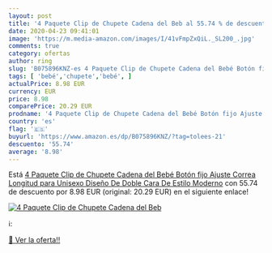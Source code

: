 ```yaml
---
layout: post
title: '4 Paquete Clip de Chupete Cadena del Beb al 55.74 % de descuento'
date: 2020-04-23 09:41:01
image: 'https://m.media-amazon.com/images/I/41vFmpZxQiL._SL200_.jpg'
comments: true
category: ofertas
author: ring
slug: 'B075896KNZ-es 4 Paquete Clip de Chupete Cadena del Bebé Botón fijo...'
tags: [ 'bebé','chupete','bebé', ]
actualPrice: 8.98 EUR
currency: EUR
price: 8.98
comparePrice: 20.29 EUR
prodname: '4 Paquete Clip de Chupete Cadena del Bebé Botón fijo Ajuste Correa Longitud para Unisexo  Diseño De Doble Cara De Estilo Moderno'
country: 'es'
flag: '🇪🇸'
buyurl: 'https://www.amazon.es/dp/B075896KNZ/?tag=tolees-21'
descuento: '55.74'
average: '8.98'
---
```


Está [4 Paquete Clip de Chupete Cadena del Bebé Botón fijo Ajuste Correa Longitud para Unisexo  Diseño De Doble Cara De Estilo Moderno](https://www.amazon.es/dp/B075896KNZ/?tag=tolees-21) con 55.74 de descuento por 8.98 EUR (original: 20.29 EUR) en el siguiente enlace!

[![4 Paquete Clip de Chupete Cadena del Beb](https://m.media-amazon.com/images/I/41vFmpZxQiL._SL200_.jpg)](https://www.amazon.es/dp/B075896KNZ/?tag=tolees-21)

ℹ️:


[🛒 Ver la oferta!!](https://www.amazon.es/dp/B075896KNZ/?tag=tolees-21)
